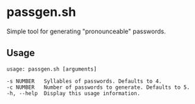 # passgen.sh

Simple tool for generating "pronounceable" passwords.

## Usage

    usage: passgen.sh [arguments]

    -s NUMBER   Syllables of passwords. Defaults to 4.
    -c NUMBER   Number of passwords to generate. Defaults to 5.
    -h, --help  Display this usage information.
